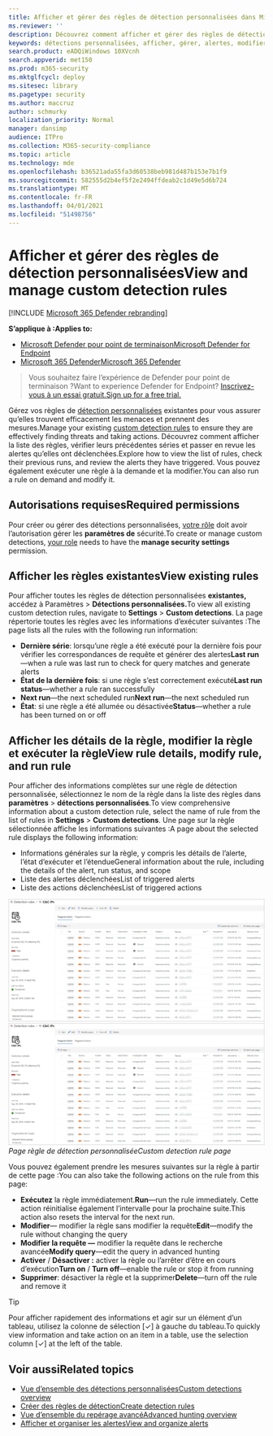 ```yaml
---
title: Afficher et gérer des règles de détection personnalisées dans Microsoft Defender ATP
ms.reviewer: ''
description: Découvrez comment afficher et gérer des règles de détection personnalisées
keywords: détections personnalisées, afficher, gérer, alertes, modifier, exécuter à la demande, règles de détection, repérage avancé, recherche, requête, actions de réponse, mdatp, microsoft defender atp
search.product: eADQiWindows 10XVcnh
search.appverid: met150
ms.prod: m365-security
ms.mktglfcycl: deploy
ms.sitesec: library
ms.pagetype: security
ms.author: maccruz
author: schmurky
localization_priority: Normal
manager: dansimp
audience: ITPro
ms.collection: M365-security-compliance
ms.topic: article
ms.technology: mde
ms.openlocfilehash: b36521ada55fa3d60538beb981d487b153e7b1f9
ms.sourcegitcommit: 582555d2b4ef5f2e2494ffdeab2c1d49e5d6b724
ms.translationtype: MT
ms.contentlocale: fr-FR
ms.lasthandoff: 04/01/2021
ms.locfileid: "51498756"
---
```

# <a name="view-and-manage-custom-detection-rules"></a><span data-ttu-id="eb9cb-104">Afficher et gérer des règles de détection personnalisées</span><span class="sxs-lookup"><span data-stu-id="eb9cb-104">View and manage custom detection rules</span></span>

[!INCLUDE [Microsoft 365 Defender rebranding](../../includes/microsoft-defender.md)]

<span data-ttu-id="eb9cb-105">**S’applique à :**</span><span class="sxs-lookup"><span data-stu-id="eb9cb-105">**Applies to:**</span></span>
- [<span data-ttu-id="eb9cb-106">Microsoft Defender pour point de terminaison</span><span class="sxs-lookup"><span data-stu-id="eb9cb-106">Microsoft Defender for Endpoint</span></span>](https://go.microsoft.com/fwlink/p/?linkid=2154037)
- [<span data-ttu-id="eb9cb-107">Microsoft 365 Defender</span><span class="sxs-lookup"><span data-stu-id="eb9cb-107">Microsoft 365 Defender</span></span>](https://go.microsoft.com/fwlink/?linkid=2118804)

><span data-ttu-id="eb9cb-108">Vous souhaitez faire l’expérience de Defender pour point de terminaison ?</span><span class="sxs-lookup"><span data-stu-id="eb9cb-108">Want to experience Defender for Endpoint?</span></span> [<span data-ttu-id="eb9cb-109">Inscrivez-vous à un essai gratuit.</span><span class="sxs-lookup"><span data-stu-id="eb9cb-109">Sign up for a free trial.</span></span>](https://www.microsoft.com/microsoft-365/windows/microsoft-defender-atp?ocid=docs-wdatp-assignaccess-abovefoldlink)

<span data-ttu-id="eb9cb-110">Gérez vos règles de [détection personnalisées](custom-detection-rules.md) existantes pour vous assurer qu’elles trouvent efficacement les menaces et prennent des mesures.</span><span class="sxs-lookup"><span data-stu-id="eb9cb-110">Manage your existing [custom detection rules](custom-detection-rules.md) to ensure they are effectively finding threats and taking actions.</span></span> <span data-ttu-id="eb9cb-111">Découvrez comment afficher la liste des règles, vérifier leurs précédentes séries et passer en revue les alertes qu’elles ont déclenchées.</span><span class="sxs-lookup"><span data-stu-id="eb9cb-111">Explore how to view the list of rules, check their previous runs, and review the alerts they have triggered.</span></span> <span data-ttu-id="eb9cb-112">Vous pouvez également exécuter une règle à la demande et la modifier.</span><span class="sxs-lookup"><span data-stu-id="eb9cb-112">You can also run a rule on demand and modify it.</span></span>

## <a name="required-permissions"></a><span data-ttu-id="eb9cb-113">Autorisations requises</span><span class="sxs-lookup"><span data-stu-id="eb9cb-113">Required permissions</span></span>

<span data-ttu-id="eb9cb-114">Pour créer ou gérer des détections personnalisées, [votre rôle](user-roles.md#create-roles-and-assign-the-role-to-an-azure-active-directory-group) doit avoir l’autorisation gérer les **paramètres de** sécurité.</span><span class="sxs-lookup"><span data-stu-id="eb9cb-114">To create or manage custom detections, [your role](user-roles.md#create-roles-and-assign-the-role-to-an-azure-active-directory-group) needs to have the **manage security settings** permission.</span></span>

## <a name="view-existing-rules"></a><span data-ttu-id="eb9cb-115">Afficher les règles existantes</span><span class="sxs-lookup"><span data-stu-id="eb9cb-115">View existing rules</span></span>

<span data-ttu-id="eb9cb-116">Pour afficher toutes les règles de détection personnalisées **existantes,** accédez à Paramètres  >  **Détections personnalisées.**</span><span class="sxs-lookup"><span data-stu-id="eb9cb-116">To view all existing custom detection rules, navigate to **Settings** > **Custom detections**.</span></span> <span data-ttu-id="eb9cb-117">La page répertorie toutes les règles avec les informations d’exécuter suivantes :</span><span class="sxs-lookup"><span data-stu-id="eb9cb-117">The page lists all the rules with the following run information:</span></span>

- <span data-ttu-id="eb9cb-118">**Dernière série**: lorsqu’une règle a été exécuté pour la dernière fois pour vérifier les correspondances de requête et générer des alertes</span><span class="sxs-lookup"><span data-stu-id="eb9cb-118">**Last run**—when a rule was last run to check for query matches and generate alerts</span></span>
- <span data-ttu-id="eb9cb-119">**État de la dernière fois**: si une règle s’est correctement exécuté</span><span class="sxs-lookup"><span data-stu-id="eb9cb-119">**Last run status**—whether a rule ran successfully</span></span>
- <span data-ttu-id="eb9cb-120">**Next run**—the next scheduled run</span><span class="sxs-lookup"><span data-stu-id="eb9cb-120">**Next run**—the next scheduled run</span></span>
- <span data-ttu-id="eb9cb-121">**État**: si une règle a été allumée ou désactivée</span><span class="sxs-lookup"><span data-stu-id="eb9cb-121">**Status**—whether a rule has been turned on or off</span></span>

## <a name="view-rule-details-modify-rule-and-run-rule"></a><span data-ttu-id="eb9cb-122">Afficher les détails de la règle, modifier la règle et exécuter la règle</span><span class="sxs-lookup"><span data-stu-id="eb9cb-122">View rule details, modify rule, and run rule</span></span>

<span data-ttu-id="eb9cb-123">Pour afficher des informations complètes sur une règle de détection personnalisée, sélectionnez le nom de la règle dans la liste des règles dans **paramètres**  >  **détections personnalisées**.</span><span class="sxs-lookup"><span data-stu-id="eb9cb-123">To view comprehensive information about a custom detection rule, select the name of rule from the list of rules in **Settings** > **Custom detections**.</span></span> <span data-ttu-id="eb9cb-124">Une page sur la règle sélectionnée affiche les informations suivantes :</span><span class="sxs-lookup"><span data-stu-id="eb9cb-124">A page about the selected rule displays the following information:</span></span>

- <span data-ttu-id="eb9cb-125">Informations générales sur la règle, y compris les détails de l’alerte, l’état d’exécuter et l’étendue</span><span class="sxs-lookup"><span data-stu-id="eb9cb-125">General information about the rule, including the details of the alert, run status, and scope</span></span>
- <span data-ttu-id="eb9cb-126">Liste des alertes déclenchées</span><span class="sxs-lookup"><span data-stu-id="eb9cb-126">List of triggered alerts</span></span>
- <span data-ttu-id="eb9cb-127">Liste des actions déclenchées</span><span class="sxs-lookup"><span data-stu-id="eb9cb-127">List of triggered actions</span></span>

<span data-ttu-id="eb9cb-128">![Page règle de détection personnalisée](images/atp-custom-detection-rule-details.png)</span><span class="sxs-lookup"><span data-stu-id="eb9cb-128">![Custom detection rule page](images/atp-custom-detection-rule-details.png)</span></span><br>
<span data-ttu-id="eb9cb-129">*Page règle de détection personnalisée*</span><span class="sxs-lookup"><span data-stu-id="eb9cb-129">*Custom detection rule page*</span></span>

<span data-ttu-id="eb9cb-130">Vous pouvez également prendre les mesures suivantes sur la règle à partir de cette page :</span><span class="sxs-lookup"><span data-stu-id="eb9cb-130">You can also take the following actions on the rule from this page:</span></span>

- <span data-ttu-id="eb9cb-131">**Exécutez** la règle immédiatement.</span><span class="sxs-lookup"><span data-stu-id="eb9cb-131">**Run**—run the rule immediately.</span></span> <span data-ttu-id="eb9cb-132">Cette action réinitialise également l’intervalle pour la prochaine suite.</span><span class="sxs-lookup"><span data-stu-id="eb9cb-132">This action also resets the interval for the next run.</span></span>
- <span data-ttu-id="eb9cb-133">**Modifier**— modifier la règle sans modifier la requête</span><span class="sxs-lookup"><span data-stu-id="eb9cb-133">**Edit**—modify the rule without changing the query</span></span>
- <span data-ttu-id="eb9cb-134">**Modifier la requête —** modifier la requête dans le recherche avancée</span><span class="sxs-lookup"><span data-stu-id="eb9cb-134">**Modify query**—edit the query in advanced hunting</span></span>
- <span data-ttu-id="eb9cb-135">**Activer**  /  **Désactiver :** activer la règle ou l’arrêter d’être en cours d’exécution</span><span class="sxs-lookup"><span data-stu-id="eb9cb-135">**Turn on** / **Turn off**—enable the rule or stop it from running</span></span>
- <span data-ttu-id="eb9cb-136">**Supprimer**: désactiver la règle et la supprimer</span><span class="sxs-lookup"><span data-stu-id="eb9cb-136">**Delete**—turn off the rule and remove it</span></span>

>[!TIP]
><span data-ttu-id="eb9cb-137">Pour afficher rapidement des informations et agir sur un élément d’un tableau, utilisez la colonne de sélection [&#10003;] à gauche du tableau.</span><span class="sxs-lookup"><span data-stu-id="eb9cb-137">To quickly view information and take action on an item in a table, use the selection column [&#10003;] at the left of the table.</span></span>

## <a name="related-topics"></a><span data-ttu-id="eb9cb-138">Voir aussi</span><span class="sxs-lookup"><span data-stu-id="eb9cb-138">Related topics</span></span>
- [<span data-ttu-id="eb9cb-139">Vue d’ensemble des détections personnalisées</span><span class="sxs-lookup"><span data-stu-id="eb9cb-139">Custom detections overview</span></span>](overview-custom-detections.md)
- [<span data-ttu-id="eb9cb-140">Créer des règles de détection</span><span class="sxs-lookup"><span data-stu-id="eb9cb-140">Create detection rules</span></span>](custom-detection-rules.md)
- [<span data-ttu-id="eb9cb-141">Vue d’ensemble du repérage avancé</span><span class="sxs-lookup"><span data-stu-id="eb9cb-141">Advanced hunting overview</span></span>](advanced-hunting-overview.md)
- [<span data-ttu-id="eb9cb-142">Afficher et organiser les alertes</span><span class="sxs-lookup"><span data-stu-id="eb9cb-142">View and organize alerts</span></span>](alerts-queue.md)
